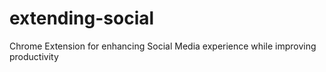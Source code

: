 # extending-social
Chrome Extension for enhancing Social Media experience while improving productivity
